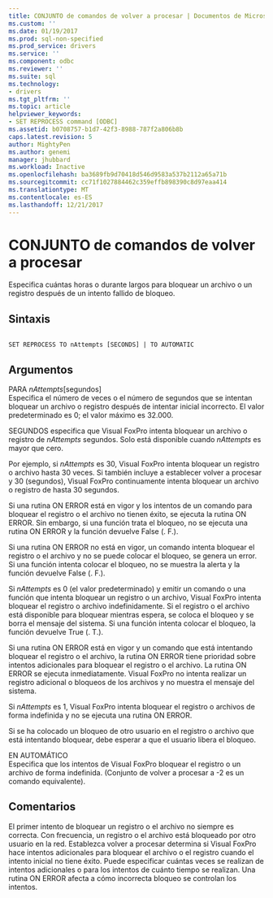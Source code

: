```yaml
---
title: CONJUNTO de comandos de volver a procesar | Documentos de Microsoft
ms.custom: ''
ms.date: 01/19/2017
ms.prod: sql-non-specified
ms.prod_service: drivers
ms.service: ''
ms.component: odbc
ms.reviewer: ''
ms.suite: sql
ms.technology:
- drivers
ms.tgt_pltfrm: ''
ms.topic: article
helpviewer_keywords:
- SET REPROCESS command [ODBC]
ms.assetid: b0708757-b1d7-42f3-8988-787f2a806b8b
caps.latest.revision: 5
author: MightyPen
ms.author: genemi
manager: jhubbard
ms.workload: Inactive
ms.openlocfilehash: ba3689fb9d70418d546d9583a537b2112a65a71b
ms.sourcegitcommit: cc71f1027884462c359effb898390c8d97eaa414
ms.translationtype: MT
ms.contentlocale: es-ES
ms.lasthandoff: 12/21/2017
---
```

# <a name="set-reprocess-command"></a>CONJUNTO de comandos de volver a procesar
Especifica cuántas horas o durante largos para bloquear un archivo o un registro después de un intento fallido de bloqueo.  
  
## <a name="syntax"></a>Sintaxis  
  
```  
  
SET REPROCESS TO nAttempts [SECONDS] | TO AUTOMATIC  
```  
  
## <a name="arguments"></a>Argumentos  
 PARA *nAttempts*[segundos]  
 Especifica el número de veces o el número de segundos que se intentan bloquear un archivo o registro después de intentar inicial incorrecto. El valor predeterminado es 0; el valor máximo es 32.000.  
  
 SEGUNDOS especifica que Visual FoxPro intenta bloquear un archivo o registro de *nAttempts* segundos. Solo está disponible cuando *nAttempts* es mayor que cero.  
  
 Por ejemplo, si *nAttempts* es 30, Visual FoxPro intenta bloquear un registro o archivo hasta 30 veces. Si también incluye a establecer volver a procesar y 30 (segundos), Visual FoxPro continuamente intenta bloquear un archivo o registro de hasta 30 segundos.  
  
 Si una rutina ON ERROR está en vigor y los intentos de un comando para bloquear el registro o el archivo no tienen éxito, se ejecuta la rutina ON ERROR. Sin embargo, si una función trata el bloqueo, no se ejecuta una rutina ON ERROR y la función devuelve False (. F.).  
  
 Si una rutina ON ERROR no está en vigor, un comando intenta bloquear el registro o el archivo y no se puede colocar el bloqueo, se genera un error. Si una función intenta colocar el bloqueo, no se muestra la alerta y la función devuelve False (. F.).  
  
 Si *nAttempts* es 0 (el valor predeterminado) y emitir un comando o una función que intenta bloquear un registro o un archivo, Visual FoxPro intenta bloquear el registro o archivo indefinidamente. Si el registro o el archivo está disponible para bloquear mientras espera, se coloca el bloqueo y se borra el mensaje del sistema. Si una función intenta colocar el bloqueo, la función devuelve True (. T.).  
  
 Si una rutina ON ERROR está en vigor y un comando que está intentando bloquear el registro o el archivo, la rutina ON ERROR tiene prioridad sobre intentos adicionales para bloquear el registro o el archivo. La rutina ON ERROR se ejecuta inmediatamente. Visual FoxPro no intenta realizar un registro adicional o bloqueos de los archivos y no muestra el mensaje del sistema.  
  
 Si *nAttempts* es 1, Visual FoxPro intenta bloquear el registro o archivos de forma indefinida y no se ejecuta una rutina ON ERROR.  
  
 Si se ha colocado un bloqueo de otro usuario en el registro o archivo que está intentando bloquear, debe esperar a que el usuario libera el bloqueo.  
  
 EN AUTOMÁTICO  
 Especifica que los intentos de Visual FoxPro bloquear el registro o un archivo de forma indefinida. (Conjunto de volver a procesar a -2 es un comando equivalente).  
  
## <a name="remarks"></a>Comentarios  
 El primer intento de bloquear un registro o el archivo no siempre es correcta. Con frecuencia, un registro o el archivo está bloqueado por otro usuario en la red. Establezca volver a procesar determina si Visual FoxPro hace intentos adicionales para bloquear el archivo o el registro cuando el intento inicial no tiene éxito. Puede especificar cuántas veces se realizan de intentos adicionales o para los intentos de cuánto tiempo se realizan. Una rutina ON ERROR afecta a cómo incorrecta bloqueo se controlan los intentos.
